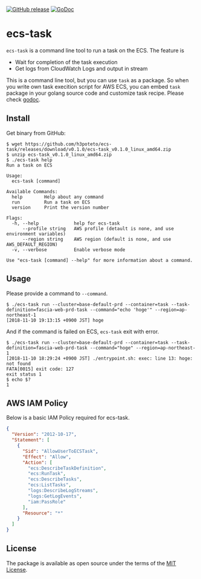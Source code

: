 [![GitHub release](http://img.shields.io/github/release/h3poteto/ecs-task.svg?style=flat-square)](https://github.com/h3poteto/ecs-task/releases)
[![GoDoc](https://godoc.org/github.com/h3poteto/ecs-task/task?status.svg)](https://godoc.org/github.com/h3poteto/ecs-task/task)

# ecs-task

`ecs-task` is a command line tool to run a task on the ECS. The feature is

- Wait for completion of the task execution
- Get logs from CloudWatch Logs and output in stream

This is a command line tool, but you can use `task` as a package.
So when you write own task execition script for AWS ECS, you can embed `task` package in your golang source code and customize task recipe.
Please check [godoc](https://godoc.org/github.com/h3poteto/ecs-task/task).

## Install
Get binary from GitHub:

```
$ wget https://github.com/h3poteto/ecs-task/releases/download/v0.1.0/ecs-task_v0.1.0_linux_amd64.zip
$ unzip ecs-task_v0.1.0_linux_amd64.zip
$ ./ecs-task help
Run a task on ECS

Usage:
  ecs-task [command]

Available Commands:
  help        Help about any command
  run         Run a task on ECS
  version     Print the version number

Flags:
  -h, --help             help for ecs-task
      --profile string   AWS profile (detault is none, and use environment variables)
      --region string    AWS region (default is none, and use AWS_DEFAULT_REGION)
  -v, --verbose          Enable verbose mode

Use "ecs-task [command] --help" for more information about a command.
```

## Usage
Please provide a command to `--command`.

```
$ ./ecs-task run --cluster=base-default-prd --container=task --task-definition=fascia-web-prd-task --command="echo 'hoge'" --region=ap-northeast-1
[2018-11-10 19:13:15 +0900 JST] hoge
```

And if the command is failed on ECS, `ecs-task` exit with error.
```
$ ./ecs-task run --cluster=base-default-prd --container=task --task-definition=fascia-web-prd-task --command="hoge" --region=ap-northeast-1
[2018-11-10 18:29:24 +0900 JST] ./entrypoint.sh: exec: line 13: hoge: not found
FATA[0015] exit code: 127
exit status 1
$ echo $?
1
```
## AWS IAM Policy
Below is a basic IAM Policy required for ecs-task.

```json
{
  "Version": "2012-10-17",
  "Statement": [
    {
      "Sid": "AllowUserToECSTask",
      "Effect": "Allow",
      "Action": [
        "ecs:DescribeTaskDefinition",
        "ecs:RunTask",
        "ecs:DescribeTasks",
        "ecs:ListTasks",
        "logs:DescribeLogStreams",
        "logs:GetLogEvents",
        "iam:PassRole"
      ],
      "Resource": "*"
    }
  ]
}
```

## License
The package is available as open source under the terms of the [MIT License](https://opensource.org/licenses/MIT).
